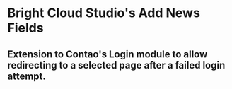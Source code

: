 # Bright Cloud Studio's Add News Fields
## Extension to Contao's Login module to allow redirecting to a selected page after a failed login attempt.
